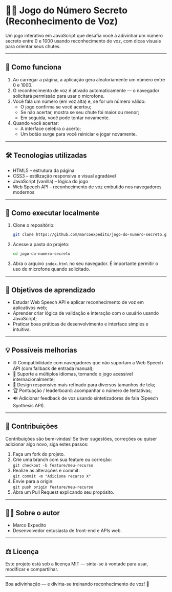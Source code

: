 # 🕵️‍♂️ Jogo do Número Secreto (Reconhecimento de Voz)

Um jogo interativo em JavaScript que desafia você a adivinhar um número secreto entre 0 e 1000 usando reconhecimento de voz, com dicas visuais para orientar seus chutes.

---

## 🧠 Como funciona

1. Ao carregar a página, a aplicação gera aleatoriamente um número entre 0 e 1000.
2. O reconhecimento de voz é ativado automaticamente — o navegador solicitará permissão para usar o microfone.
3. Você fala um número (em voz alta) e, se for um número válido:
   - O jogo confirma se você acertou;
   - Se não acertar, mostra se seu chute foi maior ou menor;
   - Em seguida, você pode tentar novamente.
4. Quando você acertar:
   - A interface celebra o acerto;
   - Um botão surge para você reiniciar e jogar novamente.

---

## 🛠️ Tecnologias utilizadas

- HTML5 – estrutura da página  
- CSS3 – estilização responsiva e visual agradável  
- JavaScript (vanilla) – lógica do jogo  
- Web Speech API – reconhecimento de voz embutido nos navegadores modernos

---

## 🚀 Como executar localmente

1. Clone o repositório:
   ```bash
   git clone https://github.com/marcoexpedito/jogo-do-numero-secreto.git
   ```
2. Acesse a pasta do projeto:
   ```bash
   cd jogo-do-numero-secreto
   ```
3. Abra o arquivo `index.html` no seu navegador. É importante permitir o uso do microfone quando solicitado.

---

## 🎯 Objetivos de aprendizado

- Estudar Web Speech API e aplicar reconhecimento de voz em aplicativos web;
- Aprender criar lógica de validação e interação com o usuário usando JavaScript;
- Praticar boas práticas de desenvolvimento e interface simples e intuitiva.

---

## 💡 Possíveis melhorias

- 🌐 Compatibilidade com navegadores que não suportam a Web Speech API (com fallback de entrada manual);
- 💬 Suporte a múltiplos idiomas, tornando o jogo acessível internacionalmente;
- 🧩 Design responsivo mais refinado para diversos tamanhos de tela;
- 🏆 Pontuação / leaderboard: acompanhar o número de tentativas;
- 🔊 Adicionar feedback de voz usando sintetizadores de fala (Speech Synthesis API).

---

## 🤝 Contribuições

Contribuições são bem-vindas! Se tiver sugestões, correções ou quiser adicionar algo novo, siga estes passos:

1. Faça um fork do projeto.
2. Crie uma branch com sua feature ou correção:  
   `git checkout -b feature/meu-recurso`
3. Realize as alterações e commit:  
   `git commit -m "Adiciona recurso X"`
4. Envie para a origin:  
   `git push origin feature/meu-recurso`
5. Abra um Pull Request explicando seu propósito.

---

## 👨‍💻 Sobre o autor

- Marco Expedito  
- Desenvolvedor entusiasta de front-end e APIs web.

---

## ⚖️ Licença

Este projeto está sob a licença MIT — sinta-se à vontade para usar, modificar e compartilhar.

---

Boa adivinhação — e divirta-se treinando reconhecimento de voz! 🎉
